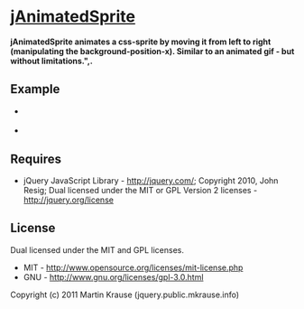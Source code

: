 <a name="README">[jAnimatedSprite](https://github.com/martinkr/jAnimatedSprite)</a>
=======
**jAnimatedSprite animates a css-sprite by moving it from left to right (manipulating the background-position-x). Similar to an animated gif - but without limitations.",.**

## Example
*  <div class="animate-me" style="background: url('sprite.png') 0 0 no-repeat"></div>
*  <script>jQuery.jAnimatedSprite($('.animate-me'))</script>

## Requires
 * jQuery JavaScript Library - http://jquery.com/; Copyright 2010, John Resig; Dual licensed under the MIT or GPL Version 2 licenses - http://jquery.org/license

## License
Dual licensed under the MIT and GPL licenses.

* MIT - http://www.opensource.org/licenses/mit-license.php
* GNU - http://www.gnu.org/licenses/gpl-3.0.html

Copyright (c) 2011 Martin Krause (jquery.public.mkrause.info)
